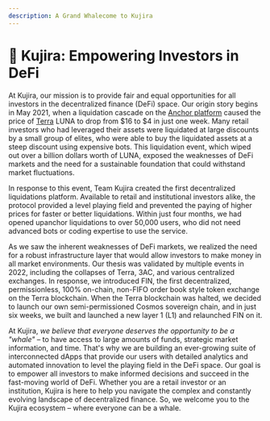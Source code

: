 ```yaml
---
description: A Grand Whalecome to Kujira
---
```


# 🎊 Kujira: Empowering Investors in DeFi

At Kujira, our mission is to provide fair and equal opportunities for all investors in the decentralized finance (DeFi) space. Our origin story begins in May 2021, when a liquidation cascade on the [Anchor platform](https://twitter.com/anchor\_protocol?lang=en) caused the price of [Terra](https://docs.terra.money/) LUNA to drop from $16 to $4 in just one week. Many retail investors who had leveraged their assets were liquidated at large discounts by a small group of elites, who were able to buy the liquidated assets at a steep discount using expensive bots. This liquidation event, which wiped out over a billion dollars worth of LUNA, exposed the weaknesses of DeFi markets and the need for a sustainable foundation that could withstand market fluctuations.

In response to this event, Team Kujira created the first decentralized liquidations platform. Available to retail and institutional investors alike, the protocol provided a level playing field and prevented the paying of higher prices for faster or better liquidations. Within just four months, we had opened upanchor liquidations to over 50,000 users, who did not need advanced bots or coding expertise to use the service.

As we saw the inherent weaknesses of DeFi markets, we realized the need for a robust infrastructure layer that would allow investors to make money in all market environments. Our thesis was validated by multiple events in 2022, including the collapses of Terra, 3AC, and various centralized exchanges. In response, we introduced FIN, the first decentralized, permissionless, 100% on-chain, non-FIFO order book style token exchange on the Terra blockchain. When the Terra blockchain was halted, we decided to launch our own semi-permissioned Cosmos sovereign chain, and in just six weeks, we built and launched a new layer 1 (L1) and relaunched FIN on it.

At Kujira, _we believe that_ _everyone deserves the opportunity to be a "whale"_ – to have access to large amounts of funds, strategic market information, and time. That's why we are building an ever-growing suite of interconnected dApps that provide our users with detailed analytics and automated innovation to level the playing field in the DeFi space. Our goal is to empower all investors to make informed decisions and succeed in the fast-moving world of DeFi. Whether you are a retail investor or an institution, Kujira is here to help you navigate the complex and constantly evolving landscape of decentralized finance. So, we welcome you to the Kujira ecosystem – where everyone can be a whale.
